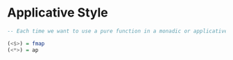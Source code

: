 # Applicative Style

```haskell
-- Each time we want to use a pure function in a monadic or applicative context, we use:

(<$>) = fmap
(<*>) = ap

```